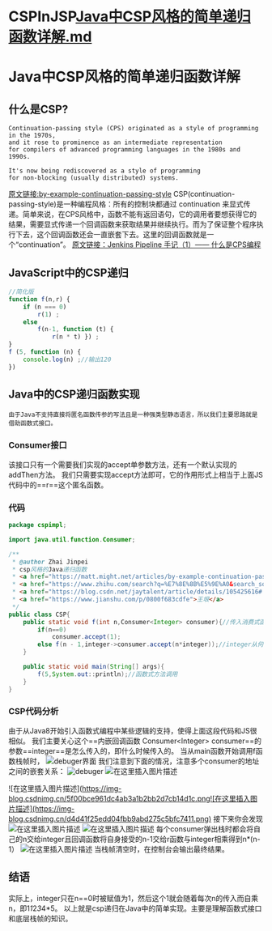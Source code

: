 # CSPInJSP[Java中CSP风格的简单递归函数详解.md](https://github.com/40273922/CSPInJSP/files/11180611/Java.CSP.md)
# Java中CSP风格的简单递归函数详解

## 什么是CSP?

```
Continuation-passing style (CPS) originated as a style of programming in the 1970s, 
and it rose to prominence as an intermediate representation 
for compilers of advanced programming languages in the 1980s and 1990s.

It's now being rediscovered as a style of programming 
for non-blocking (usually distributed) systems.
```

[原文链接:by-example-continuation-passing-style](https://matt.might.net/articles/by-example-continuation-passing-style/)
CSP(continuation-passing-style)是一种编程风格：所有的控制块都通过 continuation 来显式传递。简单来说，在CPS风格中，函数不能有返回语句，它的调用者要想获得它的结果，需要显式传递一个回调函数来获取结果并继续执行。而为了保证整个程序执行下去，这个回调函数还会一直嵌套下去。这里的回调函数就是一个“continuation”。
[原文链接：Jenkins Pipeline 手记（1）—— 什么是CPS编程](https://blog.csdn.net/jaytalent/article/details/105425616)

## JavaScript中的CSP递归

```javascript
//简化版
function f(n,r) {
    if (n === 0)
        r(1) ;
    else
        f(n-1, function (t) {
            r(n * t) }) ;
}
f (5, function (n) {
    console.log(n) ;//输出120
})

```

## Java中的CSP递归函数实现

	由于Java不支持直接将匿名函数传参的写法且是一种强类型静态语言，所以我们主要思路就是借助函数式接口。

### Consumer接口

该接口只有一个需要我们实现的accept单参数方法，还有一个默认实现的addThen方法。
我们只需要实现accept方法即可，它的作用形式上相当于上面JS代码中的==r==这个匿名函数。

### 代码

```java
package cspimpl;

import java.util.function.Consumer;

/**
 * @author Zhai Jinpei
 * csp风格的Java递归函数
 * <a href="https://matt.might.net/articles/by-example-continuation-passing-style/">csp在JS中的应用</a>
 * <a href="https://www.zhihu.com/search?q=%E7%8E%8B%E5%9E%A0&search_source=Entity&type=content">csp在Lisp编译器中</a>
 * <a href="https://blog.csdn.net/jaytalent/article/details/105425616#:~:text=%E4%BB%80%E4%B9%88%E6%98%AFCPS%20%E5%9C%A8%E5%87%BD%E6%95%B0%E5%BC%8F%E7%BC%96%E7%A8%8B%E4%B8%AD%EF%BC%8C%20CPS%20%28Continuation-Passing%20Style,%EF%BC%89%E6%98%AF%E4%B8%80%E7%A7%8D%E7%BC%96%E7%A8%8B%E9%A3%8E%E6%A0%BC%EF%BC%9A%20%E6%89%80%E6%9C%89%E7%9A%84%E6%8E%A7%E5%88%B6%E5%9D%97%E9%83%BD%E9%80%9A%E8%BF%87%20continuation%20%E6%9D%A5%E6%98%BE%E5%BC%8F%E4%BC%A0%E9%80%92%20%E3%80%82">csp的概念</a>
 * <a href="https://www.jianshu.com/p/0800f683cdfe">王垠</a>
 */
public class CSP{
    public static void f(int n,Consumer<Integer> consumer){//传入消费式函数
        if(n==0)
            consumer.accept(1);
        else f(n - 1,integer->consumer.accept(n*integer));//integer从何处传入？
    }

    public static void main(String[] args){
        f(5,System.out::println);//函数式方法调用
    }
}
```

### CSP代码分析

由于从Java8开始引入函数式编程中某些逻辑的支持，使得上面这段代码和JS很相似。
我们主要关心这个==内嵌回调函数 Consumer&lt;Integer&gt; consumer==的参数==integer==是怎么传入的，即什么时候传入的。
当从main函数开始调用f函数栈帧时，
![debuger界面](https://img-blog.csdnimg.cn/ad31cb4f90334e36a04632d69c91f3a2.png)
我们注意到下面的情况，注意多个consumer的地址之间的嵌套关系：
![debuger](https://img-blog.csdnimg.cn/9130d1a1b992446cb6ffc36eb62aecac.png)
![在这里插入图片描述](https://img-blog.csdnimg.cn/a2977c87e0dd44c0a9477a405cb032ed.png)

![在这里插入图片描述](https://img-blog.csdnimg.cn/5f00bce961dc4ab3a1b2bb2d7cb14d1c.png![在这里插入图片描述](https://img-blog.csdnimg.cn/d4d41f25edd04fbb9abd275c5bfc7411.png)
接下来你会发现
![在这里插入图片描述](https://img-blog.csdnimg.cn/3def092e14e447aab406028103137bae.png)
![在这里插入图片描述](https://img-blog.csdnimg.cn/c4fd69fd8f2b4d86957dbb4db3c1fa96.png)
每个consumer弹出栈时都会将自己的n交给integer且回调函数将自身接受的n-1交给r函数与integer相乘得到n*(n-1）
![在这里插入图片描述](https://img-blog.csdnimg.cn/719c3583891d4feabcac789a2a1d4e8c.png)
当栈帧清空时，在控制台会输出最终结果。

## 结语

实际上，integer只在n==0时被赋值为1，然后这个1就会随着每次n的传入而自乘n，即1*1*2*3*4*5。
以上就是csp递归在Java中的简单实现。主要是理解函数式接口和底层栈帧的知识。
